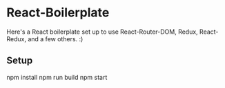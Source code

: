 # React-Boilerplate
Here's a React boilerplate set up to use React-Router-DOM, Redux, React-Redux, and a few others. :)

## Setup
npm install
npm run build
npm start